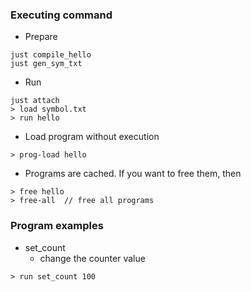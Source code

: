 ### Executing command
- Prepare
```
just compile_hello
just gen_sym_txt
```

- Run
```
just attach
> load symbol.txt
> run hello
```

- Load program without execution
```
> prog-load hello
```

- Programs are cached. If you want to free them, then
```
> free hello
> free-all  // free all programs
```

### Program examples
- set_count
    - change the counter value
```
> run set_count 100
```
